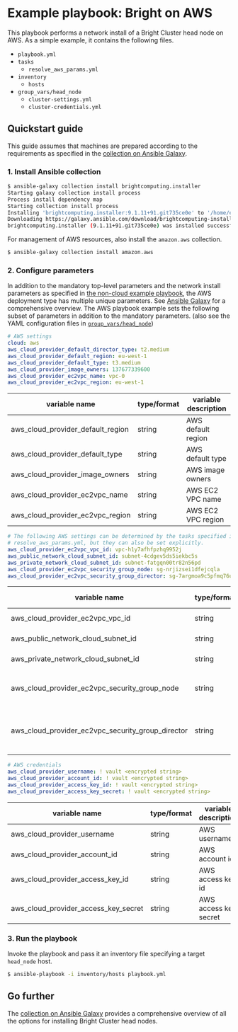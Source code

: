 # Example playbook: Bright on AWS 

This playbook performs a network install of a Bright Cluster head node on AWS. As a simple example, it contains the following files.

- `playbook.yml`
- `tasks`
  - `resolve_aws_params.yml`
- `inventory`
    - `hosts`
- `group_vars/head_node`
    - `cluster-settings.yml`
    - `cluster-credentials.yml`

## Quickstart guide

This guide assumes that machines are prepared according to the requirements as specified in the [collection on Ansible Galaxy](https://galaxy.ansible.com/brightcomputing/installer).

### 1. Install Ansible collection

```sh
$ ansible-galaxy collection install brightcomputing.installer
Starting galaxy collection install process
Process install dependency map
Starting collection install process
Installing 'brightcomputing.installer:9.1.11+91.git735ce0e' to '/home/example/.ansible/collections/ansible_collections/brightcomputing/installer'
Downloading https://galaxy.ansible.com/download/brightcomputing-installer-9.1.11+91.git735ce0e.tar.gz to /home/example/.ansible/tmp/ansible-local-220503_dk8flv/tmpsip0qgrl
brightcomputing.installer (9.1.11+91.git735ce0e) was installed successfully
```

For management of AWS resources, also install the `amazon.aws` collection.

```sh
$ ansible-galaxy collection install amazon.aws
```

### 2. Configure parameters

In addition to the mandatory top-level parameters and the network install parameters as specified in [the non-cloud example playbook](../non-cloud/), the AWS deployment type has multiple unique parameters. See [Ansible Galaxy](https://galaxy.ansible.com/brightcomputing/installer) for a comprehensive overview. The AWS playbook example sets the following subset of parameters in addition to the mandatory parameters. (also see the YAML configuration files in [`group_vars/head_node`](group_vars/head_node/))

```yaml
# AWS settings
cloud: aws
aws_cloud_provider_default_director_type: t2.medium
aws_cloud_provider_default_region: eu-west-1
aws_cloud_provider_default_type: t3.medium
aws_cloud_provider_image_owners: 137677339600
aws_cloud_provider_ec2vpc_name: vpc-0
aws_cloud_provider_ec2vpc_region: eu-west-1
```

| variable name | type/format | variable description |
| ------------- | ----------- | -------------------- |
| aws_cloud_provider_default_region | string | AWS default region |
| aws_cloud_provider_default_type | string | AWS default type |
| aws_cloud_provider_image_owners | string | AWS image owners |
| aws_cloud_provider_ec2vpc_name | string | AWS EC2 VPC name |
| aws_cloud_provider_ec2vpc_region | string | AWS EC2 VPC region |

```yaml
# The following AWS settings can be determined by the tasks specified in
# resolve_aws_params.yml, but they can also be set explicitly.
aws_cloud_provider_ec2vpc_vpc_id: vpc-h1y7afhfpzhq9952j
aws_public_network_cloud_subnet_id: subnet-4cdgev5ds5iekbc5s
aws_private_network_cloud_subnet_id: subnet-fatgqn00tr82n56pd
aws_cloud_provider_ec2vpc_security_group_node: sg-nrjizsei1dfejcqla
aws_cloud_provider_ec2vpc_security_group_director: sg-7argmoa9c5pfmq76u
```

| variable name | type/format | variable description |
| ------------- | ----------- | -------------------- |
| aws_cloud_provider_ec2vpc_vpc_id | string | AWS EC2 VPC vpc id |
| aws_public_network_cloud_subnet_id | string | AWS subnet id |
| aws_private_network_cloud_subnet_id | string | AWS subnet id |
| aws_cloud_provider_ec2vpc_security_group_node | string | AWS EC2 VPC security group node |
| aws_cloud_provider_ec2vpc_security_group_director | string | AWS EC2 VPC security group director |

```yaml
# AWS credentials
aws_cloud_provider_username: ! vault <encrypted string>
aws_cloud_provider_account_id: ! vault <encrypted string>
aws_cloud_provider_access_key_id: ! vault <encrypted string>
aws_cloud_provider_access_key_secret: ! vault <encrypted string>
```

| variable name | type/format | variable description |
| ------------- | ----------- | -------------------- |
| aws_cloud_provider_username | string | AWS username |
| aws_cloud_provider_account_id | string | AWS account id |
| aws_cloud_provider_access_key_id | string | AWS access key id |
| aws_cloud_provider_access_key_secret | string | AWS access key secret |

### 3. Run the playbook

Invoke the playbook and pass it an inventory file specifying a target `head_node` host.

```sh
$ ansible-playbook -i inventory/hosts playbook.yml
```

## Go further

The [collection on Ansible Galaxy](https://galaxy.ansible.com/brightcomputing/installer) provides a comprehensive overview of all the options for installing Bright Cluster head nodes. 